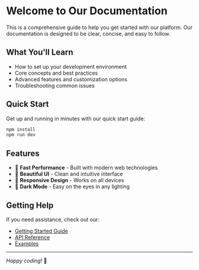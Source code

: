 # Welcome to Our Documentation

This is a comprehensive guide to help you get started with our platform. Our documentation is designed to be clear, concise, and easy to follow.

## What You'll Learn

- How to set up your development environment
- Core concepts and best practices
- Advanced features and customization options
- Troubleshooting common issues

## Quick Start

Get up and running in minutes with our quick start guide:

```bash
npm install
npm run dev
```

## Features

- 🚀 **Fast Performance** - Built with modern web technologies
- 🎨 **Beautiful UI** - Clean and intuitive interface
- 📱 **Responsive Design** - Works on all devices
- 🌙 **Dark Mode** - Easy on the eyes in any lighting

## Getting Help

If you need assistance, check out our:

- [Getting Started Guide](/docs/getting-started.md)
- [API Reference](/docs/api/core.md)
- [Examples](/docs/examples.md)

---

*Happy coding!* 🎉
